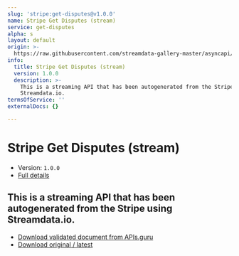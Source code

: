```yaml
---
slug: 'stripe:get-disputes@v1.0.0'
name: Stripe Get Disputes (stream)
service: get-disputes
alpha: s
layout: default
origin: >-
  https://raw.githubusercontent.com/streamdata-gallery-master/asyncapi/master/_listings/stripe/stripe-get-disputes-stream-async.md
info:
  title: Stripe Get Disputes (stream)
  version: 1.0.0
  description: >-
    This is a streaming API that has been autogenerated from the Stripe using
    Streamdata.io.
termsOfService: ''
externalDocs: {}

---
```

# Stripe Get Disputes (stream)

* Version: `1.0.0`
* [Full details](../html/stripe:get-disputes@v1.0.0.html)



## This is a streaming API that has been autogenerated from the Stripe using Streamdata.io.



* [Download validated document from APIs.guru](https://raw.githubusercontent.com/APIs-guru/asyncapi-directory/master/docs/APIs/stripe%3Aget-disputes%40v1.0.0.yaml)
* [Download original / latest](https://raw.githubusercontent.com/streamdata-gallery-master/asyncapi/master/_listings/stripe/stripe-get-disputes-stream-async.md)

<script type="application/ld+json">
{
  "@context": "http://schema.org/",
  "@type": "WebAPI",
  "description": "This is a streaming API that has been autogenerated from the Stripe using Streamdata.io.",
  "documentation": "",

  "name": "Stripe Get Disputes (stream)"
}
</script>
